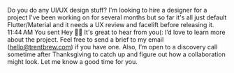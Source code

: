 Do you do any UI/UX design stuff? I'm looking to hire a designer for a project I've been working on for several months but so far it's all just default Flutter/Material and it needs a UX review and facelift before releasing it.
11:44 AM
You sent
Hey 👋🏾 It's great to hear from you(: I’d love to learn more about the project. Feel free to send a brief to my email (hello@trentbrew.com) if you have one. Also, I’m open to a discovery call sometime after Thanksgiving to catch up and figure out how a collaboration might look. Let me know a good time for you.
